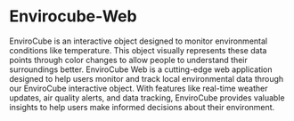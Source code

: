 # Envirocube-Web
EnviroCube is an interactive object designed to monitor environmental conditions like temperature. 
This object visually represents these data points through color changes to allow people to understand their surroundings better. 
EnviroCube Web is a cutting-edge web application designed to help users monitor and track local environmental data through our EnviroCube interactive object. 
With features like real-time weather updates, air quality alerts, and data tracking, 
EnviroCube provides valuable insights to help users make informed decisions about their environment.
